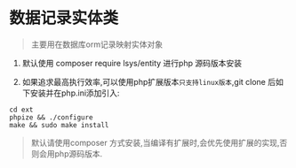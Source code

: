 数据记录实体类
========

> 主要用在数据库orm记录映射实体对象

1. 默认使用 composer require lsys/entity 进行php 源码版本安装

2. 如果追求最高执行效率,可以使用php扩展版本`只支持linux版本`,git clone 后如下安装并在php.ini添加引入:
```
cd ext
phpize && ./configure 
make && sudo make install
```

> 默认请使用composer 方式安装,当编译有扩展时,会优先使用扩展的实现,否则会用php源码版本.